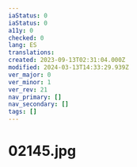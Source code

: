 ```yaml
---
iaStatus: 0
iaStatus: 0
a11y: 0
checked: 0
lang: ES
translations: 
created: 2023-09-13T02:31:04.000Z
modified: 2024-03-13T14:33:29.939Z
ver_major: 0
ver_minor: 1
ver_rev: 21
nav_primary: []
nav_secondary: []
tags: []
---
```

# 02145.jpg
